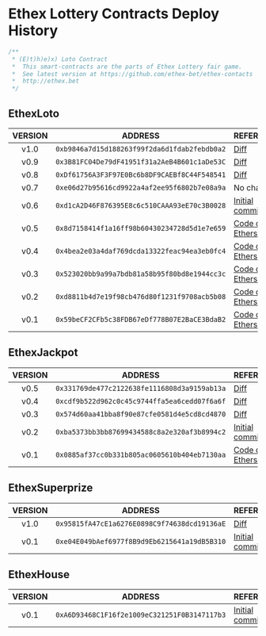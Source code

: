 # Ethex Lottery Contracts Deploy History
```javascript
/**
 * (E)t)h)e)x) Loto Contract 
 *  This smart-contracts are the parts of Ethex Lottery fair game.
 *  See latest version at https://github.com/ethex-bet/ethex-contacts 
 *  http://ethex.bet
 */
```
## EthexLoto

VERSION|ADDRESS|REFERENCE
:-----:|:-----:|:--------
v1.0|```0xb9846a7d15d188263f99f2da6d1fdab2febdb0a2```|[Diff](https://github.com/ethex-bet/ethex-contracts/commit/3b565c70ba7d9393d90ce5a511e0384871de6b6d#diff-e0bc8b9801c333a470508fbb1da01ba6)
v0.9|```0x3B81FC04De79dF41951f31a2AeB4B601c1aDe53C```|[Diff](https://github.com/ethex-bet/ethex-contracts/commit/4df2455496e36ae9313403ec6ac1bffe329e09eb#diff-e0bc8b9801c333a470508fbb1da01ba6)
v0.8|```0xDf61756A3F3F97E0Bc6b8DF9CAEBf8C44F548541```|[Diff](https://github.com/ethex-bet/ethex-contracts/commit/e74e0842d91222edc45092bb3ab24e05cb805334#diff-e0bc8b9801c333a470508fbb1da01ba6)
v0.7|```0xe06d27b95616cd9922a4af2ee95f6802b7e08a9a```|No changes
v0.6|```0xd1cA2D46F876395E8c6c510CAAA93eE70c3B0028```|[Initial commit](https://github.com/ethex-bet/ethex-contracts/commit/a45b696100a290a17683727f9541f7e1d49646a4#diff-e0bc8b9801c333a470508fbb1da01ba6)
v0.5|```0x8d7158414f1a16ff98b60430234728d5d1e7e659```|[Code on Etherscan](https://etherscan.io/address/0x8d7158414f1a16ff98b60430234728d5d1e7e659#contracts)
v0.4|```0x4bea2e03a4daf769dcda13322feac94ea3eb0fc4```|[Code on Etherscan](https://etherscan.io/address/0x4bea2e03a4daf769dcda13322feac94ea3eb0fc4#contracts)
v0.3|```0x523020bb9a99a7bdb81a58b95f80bd8e1944cc3c```|[Code on Etherscan](https://etherscan.io/address/0x523020bb9a99a7bdb81a58b95f80bd8e1944cc3c#contracts)
v0.2|```0xd8811b4d7e19f98cb476d80f1231f9708acb5b08```|[Code on Etherscan](https://etherscan.io/address/0xd8811b4d7e19f98cb476d80f1231f9708acb5b08#contracts)
v0.1|```0x59beCF2CFb5c38FDB67eDf778B07E2BaCE3BdaB2```|[Code on Etherscan](https://etherscan.io/address/0x59beCF2CFb5c38FDB67eDf778B07E2BaCE3BdaB2#contracts)

## EthexJackpot

VERSION|ADDRESS|REFERENCE
:-----:|:-----:|:--------
v0.5|```0x331769de477c2122638fe1116808d3a9159ab13a```|[Diff](https://github.com/ethex-bet/ethex-contracts/commit/6b8664b698d3d953e16c284fadc6caeb9e58e3db#diff-23ed98dc289403d77f89e3aff1b42e6d)
v0.4|```0xcdf9b522d962c0c45c9744ffa5ea6cedd07f6a6f```|[Diff](https://github.com/ethex-bet/ethex-contracts/commit/10941e615a44bd51e576687f9004e15440300852#diff-23ed98dc289403d77f89e3aff1b42e6d)
v0.3|```0x574d60aa41bba8f90e87cfe0581d4e5cd8cd4870```|[Diff](https://github.com/ethex-bet/ethex-contracts/commit/015e11cd602825c3c1e7b375af56476d865013b9#diff-23ed98dc289403d77f89e3aff1b42e6d)
v0.2|```0xba5373bb3bb87699434588c8a2e320af3b8994c2```|[Initial commit](https://github.com/ethex-bet/ethex-contracts/commit/893173159c06b74025e9c1ebd635756abafab1d2#diff-23ed98dc289403d77f89e3aff1b42e6d)
v0.1|```0x0885af37cc0b331b805ac0605610b404eb7130aa```|[Code on Etherscan](https://etherscan.io/address/0x0885af37cc0b331b805ac0605610b404eb7130aa#contracts)

## EthexSuperprize

VERSION|ADDRESS|REFERENCE
:-----:|:-----:|:--------
v1.0|```0x95815fA47cE1a6276E0898C9f74638dcd19136aE```|[Diff](https://github.com/ethex-bet/ethex-contracts/commit/4ca506cb5724caecca8fdf75a963b2679bbd9353#diff-127df9f21eaad9bc7a281b3ce05b8f27)
v0.1|```0xe04E049bAef6977f8B9d9Eb6215641a19dB5B310```|[Initial commit](https://github.com/ethex-bet/ethex-contracts/commit/e5d477ba6ad0721642676c81af005d3571384cba#diff-127df9f21eaad9bc7a281b3ce05b8f27)

## EthexHouse

VERSION|ADDRESS|REFERENCE
:-----:|:-----:|:--------
v0.1|```0xA6D93468C1F16f2e1009eC321251F0B3147117b3```|[Initial commit](https://github.com/ethex-bet/ethex-contracts/commit/cb39377d745cda742195529f0c3e78cd577978a3#diff-e3e59a66a37c7ea846ea6096443608c0)

